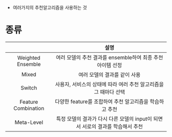 - 여러가지의 추천알고리즘을 사용하는 것

# 종류

|                     |                                      설명                                      |
| :-----------------: | :----------------------------------------------------------------------------: |
|  Weighted Ensemble  |           여러 모델의 추천 결과를 ensemble하여 최종 추천아이템 선정            |
|        Mixed        |                          여러 모델의 결과를 같이 사용                          |
|       Switch        |        사용자, 서비스의 상태에 따라 여러 추천 알고리즘을 그 때마다 선택        |
| Feature Combination |            다양한 feature를 조합하여 추천 알고리즘을 학습하고 추천             |
|     Meta-Level      | 특정 모델의 결과가 다시 다른 모델의 input이 되면서 서로의 결과를 학습해서 추천 |
